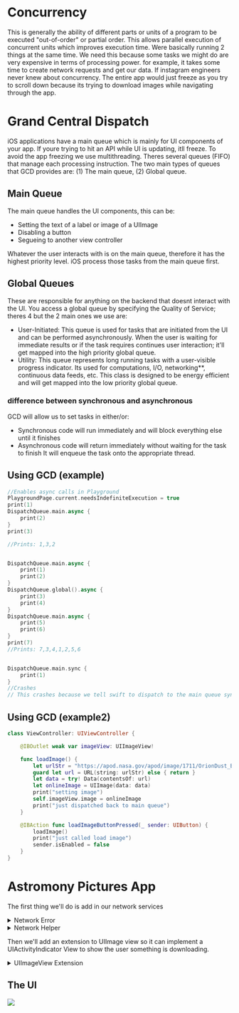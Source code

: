 # Concurrency

This is generally the ability of different parts or units of a program to be executed "out-of-order" or partial order. This allows parallel execution of concurrent units which improves execution time. Were basically running 2 things at the same time. We need this because some tasks we might do are very expensive in terms of processing power. for example, it takes some time to create network requests and get our data. If instagram engineers never knew about concurrency. The entire app would just freeze as you try to scroll down because its trying to download images while navigating through the app. 

# Grand Central Dispatch

iOS applications have a main queue which is mainly for UI components of your app. If youre trying to hit an API while UI is updating, itll freeze. To avoid the app freezing we use multithreading. Theres several queues (FIFO) that manage each processing instruction. The two main types of queues that GCD provides are: (1) The main queue, (2) Global queue.

## Main Queue
The main queue handles the UI components, this can be:
<ul>
  <li>Setting the text of a label or image of a UIImage</li>
  <li>Disabling a button</li>
  <li>Segueing to another view controller</li>
</ul>

Whatever the user interacts with is on the main queue, therefore it has the highest priority level. iOS process those tasks from the main queue first.

## Global Queues
 These are responsible for anything on the backend that doesnt interact with the UI. You access a global queue by specifying the Quality of Service; theres 4 but the 2 main ones we use are:
<ul>
  <li>User-Initiated: This queue is used for tasks that are initiated from the UI and can be performed asynchronously. When the user is waiting for immediate results or if the task requires continues user interaction; it'll get mapped into the high priority global queue.</li>
  <li>Utility: This queue represents long running tasks with a user-visible progress indicator. Its used for computations, I/O, networking**, continuous data feeds, etc. This class is designed to be energy efficient and will get mapped into the low priority global queue. </li>
</ul>

### difference between synchronous and asynchronous
GCD will allow us to set tasks in either/or:
<ul>
  <li>Synchronous code will run immediately and will block everything else until it finishes</li>
  <li>Asynchronous code will return immediately without waiting for the task to finish It will enqueue the task onto the appropriate thread.</li>
</ul>

## Using GCD (example)

```swift
//Enables async calls in Playground
PlaygroundPage.current.needsIndefiniteExecution = true
print(1)
DispatchQueue.main.async {
    print(2)
}
print(3)

//Prints: 1,3,2


DispatchQueue.main.async {
    print(1)
    print(2)
}
DispatchQueue.global().async {
    print(3)
    print(4)
}
DispatchQueue.main.async {
    print(5)
    print(6)
}
print(7)
//Prints: 7,3,4,1,2,5,6


DispatchQueue.main.sync {
    print(1)
}
//Crashes
// This crashes because we tell swift to dispatch to the main queue synchronously. This will stop executing commands on the main queue but in order to continue execution, we need to run the code we've dispatched. We'll be stuck forever here so the program is aborted. This is known as deadlock
```

## Using GCD (example2)

```swift
class ViewController: UIViewController {

    @IBOutlet weak var imageView: UIImageView!

    func loadImage() {
        let urlStr = "https://apod.nasa.gov/apod/image/1711/OrionDust_Battistella_1824.jpg"
        guard let url = URL(string: urlStr) else { return }
        let data = try! Data(contentsOf: url)
        let onlineImage = UIImage(data: data)
        print("setting image")
        self.imageView.image = onlineImage
        print("just dispatched back to main queue")
    }

    @IBAction func loadImageButtonPressed(_ sender: UIButton) {
        loadImage()
        print("just called load image")
        sender.isEnabled = false
    }
}
```

# Astromony Pictures App
The first thing we'll do is add in our network services

<details>
  <summary>Network Error</summary>
  
  ```swift
  import Foundation

enum NetworkError: Error, CustomStringConvertible {
    case badURL
    case responseError(Error)
    case noURLResponse
    case noData
    case badURLResponse(Int)
    
    var description: String {
        switch self {
        case .badURL: return "Invalid URL"
        case let .responseError(error): return "Response Error: \(error)"
        case .noURLResponse: return "No URLResponse"
        case .noData: return "no data"
        case let .badURLResponse(statusCode): return "Bad status code: \(statusCode)"
        }
    }
}
  ```
</details>

<details>
  <summary>Network Helper</summary>
  
  ```swift
  import Foundation
class NetworkHelper {
    static let manager = NetworkHelper()
    
    
    // this function takes in a string as a URL
    // this also has a closure of type: (Result<Data, NetworkError>) -> Void
    // Result is a built in enum in swift which represents .success or .failure as an associated value
    // We'll take in the URL, then call the completion handler passing in data or return a network error
    func getData(from urlString: String, completionHandler: @escaping (Result<Data, NetworkError>) -> Void) {
        guard let url = URL(string: urlString) else {
            completionHandler(.failure(.badURL))
            return
        }
        
        let dataTask = self.urlSession.dataTask(with: url) { (data, response, error) in
            if let error = error {
                completionHandler(.failure(.responseError(error)))
                return
            }
            
            guard let urlResponse = response as? HTTPURLResponse else {
                completionHandler(.failure(.noURLResponse))
                return
            }
            
            guard let data = data else {
                completionHandler(.failure(.noData))
                return
            }
            
            switch urlResponse.statusCode {
            case 200...299: break
            default:
                completionHandler(.failure(.badURLResponse(urlResponse.statusCode)))
                return
            }
            completionHandler(.success(data))
        }
        dataTask.resume()
    }
    
    // URLSession is a swift class that lets us create a connection to a URL.
    // We use its dataTask(with:completetionHandler:) which takes in a closure of type:
    // (Data?, URLResponse?, Error?) -> Void
    // Data represents the raw data we get back from the URL
    // URLResponse is an HTTPURLResponse that gives back a status code of a request we made
//    If anything goes wrong; sich as internet being down, wrong url, etc. We'll use a completion handler
    // If everything goes right, we will also use the completion handler to pass us the data we need.
    private let urlSession = URLSession(configuration: .default)
    private init() {}
}
  ```
</details>
  
 Then we'll add an extension to UIImage view so it can implement a UIActivityIndicator View to show the user something is downloading. 
  
<details>
  <summary>UIImageView Extension</summary>
  
  ```swift
  import UIKit

extension UIImageView {
    // instance method
    func setImage(with urlString: String, completion: @escaping (Result<UIImage, NetworkError>) -> ()) {
        
        // configure UIActivityIndicatorView
        let activityIndicator = UIActivityIndicatorView(style: .large)
        activityIndicator.color = .black
        activityIndicator.center = center
        addSubview(activityIndicator) // add UIActivityIndicatorView to the UIImageView
        activityIndicator.startAnimating()  // begin animation
        
        // use network helper to grab our image or check for errors
        // [weak activityIndicator] is a capture list to break any strong reference cycles.
        NetworkHelper.manager.getData(from: urlString) { [weak activityIndicator] (result) in
            DispatchQueue.main.async {
                activityIndicator?.stopAnimating()
            }
            
            switch result {
            case .failure(let appError):
                completion(.failure(.networkClientError(appError)))
                
            case .success(let data):
                if let image = UIImage(data: data) {
                    completion(.success(image))
                }
            }
        }
    }
}
  ```
</details>
  
## The UI
<img src="/Pursuit-UIKit/Unit2/zooAnimals/Assets/UI.png">

